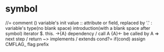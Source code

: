 # symbol
//=          comment
()           variable's init value
::           attribute or field, replaced by '.'
:            variable's type(no blank space)
             introduction(with a blank space after symbol)
             iterator
$.           this.
->{A}        dependency / call A
{A}<-        be called by A
=>           next step / return
~>           implements / extends
cond?=       if(cond) assign
CMFLAG_      flag prefix